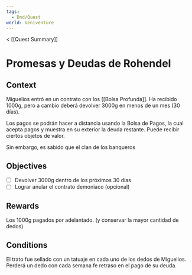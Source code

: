 ```yaml
---
tags:
  - Dnd/Quest
world: Veniventure
---
```

< [[Quest Summary]]
# Promesas y Deudas de Rohendel

## Context

Miguelios entró en un contrato con los [[Bolsa Profunda]]. Ha recibido 1000g, pero a cambio deberá devolver 3000g en menos de un mes (30 días).

Los pagos se podrán hacer a distancia usando la Bolsa de Pagos, la cual acepta pagos y muestra en su exterior la deuda restante. Puede recibir ciertos objetos de valor.

Sin embargo, es sabido que el clan de los banqueros 

## Objectives

- [ ] Devolver 3000g dentro de los próximos 30 días
- [ ] Lograr anular el contrato demoniaco (opcional)

## Rewards

Los 1000g pagados por adelantado.
(y conservar la mayor cantidad de dedos)

## Conditions

El trato fue sellado con un tatuaje en cada uno de los dedos de Miguelios. Perderá un dedo con cada semana fe retraso en el pago de su deuda.

